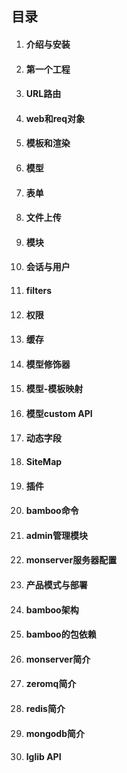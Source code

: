 ## 目录

1. #### 介绍与安装

1. #### 第一个工程

1. #### URL路由

1. #### web和req对象

1. #### 模板和渲染

1. #### 模型

1. #### 表单

1. #### 文件上传

1. #### 模块

1. #### 会话与用户

1. #### filters

1. #### 权限

1. #### 缓存

1. #### 模型修饰器

1. #### 模型-模板映射

1. #### 模型custom API

1. #### 动态字段

1. #### SiteMap

1. #### 插件

1. #### bamboo命令

1. #### admin管理模块

1. #### monserver服务器配置

1. #### 产品模式与部署

1. #### bamboo架构

1. #### bamboo的包依赖

1. #### monserver简介

1. #### zeromq简介

1. #### redis简介

1. #### mongodb简介

1. #### lglib API


